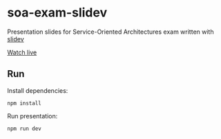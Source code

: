 # soa-exam-slidev

Presentation slides for Service-Oriented Architectures exam written with [slidev](https://github.com/slidevjs/slidev)

[Watch live](https://soa-exam-slidev.vercel.app)

## Run

Install dependencies:
```
npm install
```

Run presentation:
```
npm run dev
```
